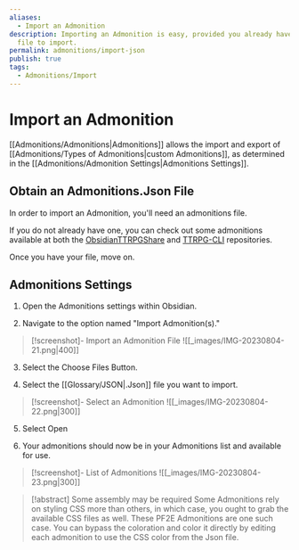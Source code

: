 ```yaml
---
aliases:
  - Import an Admonition
description: Importing an Admonition is easy, provided you already have a .json
  file to import.
permalink: admonitions/import-json
publish: true
tags:
  - Admonitions/Import
---
```


# Import an Admonition

[[Admonitions/Admonitions|Admonitions]] allows the import and export of [[Admonitions/Types of Admonitions|custom Admonitions]], as determined in the [[Admonitions/Admonition Settings|Admonitions Settings]].

## Obtain an Admonitions.Json File

In order to import an Admonition, you'll need an admonitions file. 

If you do not already have one, you can check out some admonitions available at both the [ObsidianTTRPGShare](https://github.com/Obsidian-TTRPG-Community/ObsidianTTRPGShare "Github") and [TTRPG-CLI](https://github.com/ebullient/ttrpg-convert-cli/tree/main/examples "Github") repositories.

Once you have your file, move on.

## Admonitions Settings

1. Open the Admonitions settings within Obsidian.

2. Navigate to the option named "Import Admonition(s)."

> [!screenshot]- Import an Admonition File
>![[_images/IMG-20230804-21.png|400]]

3. Select the Choose Files Button.

4. Select the [[Glossary/JSON|.Json]] file you want to import.

> [!screenshot]-  Select an Admonition
> ![[_images/IMG-20230804-22.png|300]]

5. Select Open

6. Your admonitions should now be in your Admonitions list and available for use.

> [!screenshot]- List of Admonitions
> ![[_images/IMG-20230804-23.png|300]]



> [!abstract] Some assembly may be required
> Some Admonitions rely on styling CSS more than others, in which case, you ought to grab the available CSS files as well. These PF2E Admonitions are one such case.
> You can bypass the coloration and color it directly by editing each admonition to use the CSS color from the Json file. 